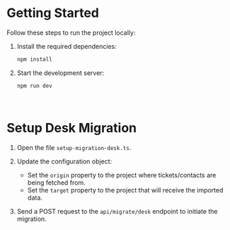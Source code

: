 # Getting Started

Follow these steps to run the project locally:

1. Install the required dependencies:

   ```bash
   npm install
   ```

2. Start the development server:

   ```bash
   npm run dev
   ```

<br />


# Setup Desk Migration

1. Open the file `setup-migration-desk.ts`.

2. Update the configuration object:
   - Set the `origin` property to the project where tickets/contacts are being fetched from.
   - Set the `target` property to the project that will receive the imported data.
   
3. Send a POST request to the `api/migrate/desk` endpoint to initiate the migration.
